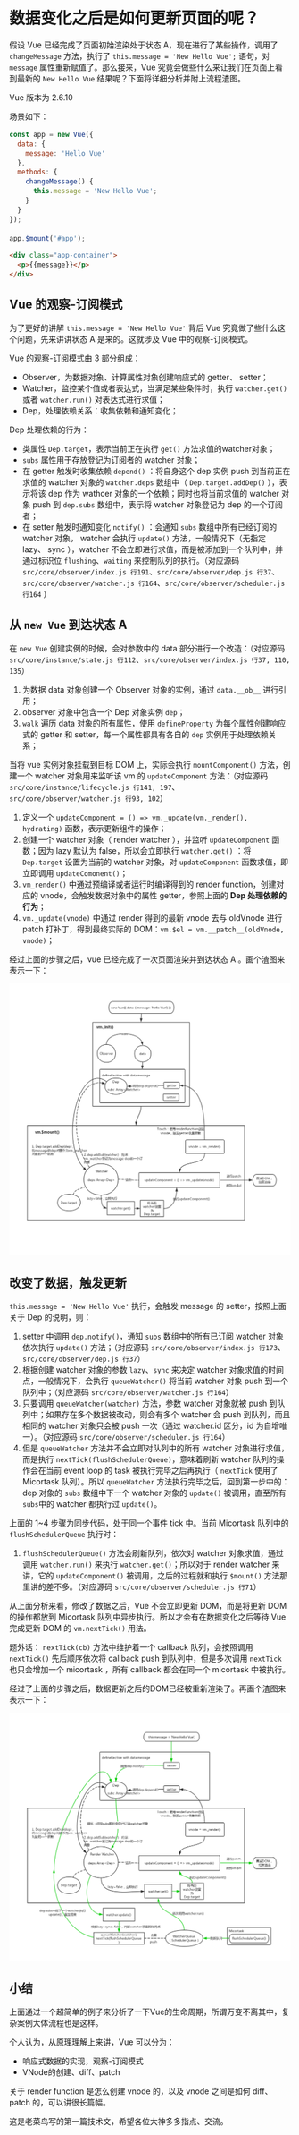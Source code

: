 # 数据变化之后是如何更新页面的呢？

假设 Vue 已经完成了页面初始渲染处于状态 A，现在进行了某些操作，调用了 `changeMessage` 方法，执行了 `this.message = 'New Hello Vue';` 语句，对 `message` 属性重新赋值了。那么接来，Vue 究竟会做些什么来让我们在页面上看到最新的 `New Hello Vue` 结果呢？下面将详细分析并附上流程渣图。  

Vue 版本为 2.6.10  

场景如下：

```javascript
const app = new Vue({
  data: {
    message: 'Hello Vue'
  },
  methods: {
    changeMessage() {
      this.message = 'New Hello Vue';
    }
  }
});

app.$mount('#app');
```

```html
<div class="app-container">
  <p>{{message}}</p>
</div>
```

## Vue 的观察-订阅模式

为了更好的讲解 `this.message = 'New Hello Vue'` 背后 Vue 究竟做了些什么这个问题，先来讲讲状态 A 是来的。这就涉及 Vue 中的观察-订阅模式。

Vue 的观察-订阅模式由 3 部分组成：

- Observer，为数据对象、计算属性对象创建响应式的 getter、 setter；
- Watcher，监控某个值或者表达式，当满足某些条件时，执行 `watcher.get()` 或者 `watcher.run()` 对表达式进行求值；
- Dep，处理依赖关系：收集依赖和通知变化；

Dep 处理依赖的行为：

- 类属性 `Dep.target`，表示当前正在执行 `get()` 方法求值的watcher对象；
- `subs` 属性用于存放登记为订阅者的 watcher 对象；
- 在 getter 触发时收集依赖 `depend()` ：将自身这个 dep 实例 push 到当前正在求值的 watcher 对象的 `watcher.deps` 数组中（ `Dep.target.addDep()` ），表示将该 dep 作为 wathcer 对象的一个依赖；同时也将当前求值的 watcher 对象 push 到 `dep.subs` 数组中，表示将 watcher 对象登记为 dep 的一个订阅者；
- 在 setter 触发时通知变化 `notify()` ：会通知 `subs` 数组中所有已经订阅的 watcher 对象， watcher 会执行 `update()` 方法，一般情况下（无指定 lazy、 sync ），watcher 不会立即进行求值，而是被添加到一个队列中，并通过标识位 `flushing`、`waiting` 来控制队列的执行。（对应源码 `src/core/observer/index.js 行191`、`src/core/observer/dep.js 行37`、`src/core/observer/watcher.js 行164`、`src/core/observer/scheduler.js 行164` ）

## 从 `new Vue` 到达状态 A

在 `new Vue` 创建实例的时候，会对参数中的 data 部分进行一个改造：（对应源码 `src/core/instance/state.js 行112`、`src/core/observer/index.js 行37, 110, 135`）

1. 为数据 data 对象创建一个 Observer 对象的实例，通过 `data.__ob__` 进行引用；
2. observer 对象中包含一个 Dep 对象实例 `dep`；
3. `walk` 遍历 data 对象的所有属性，使用 `defineProperty` 为每个属性创建响应式的 getter 和 setter，每一个属性都具有各自的 `dep` 实例用于处理依赖关系；

当将 vue 实例对象挂载到目标 DOM 上，实际会执行 `mountComponent()` 方法，创建一个 watcher 对象用来监听该 vm 的 `updateComponent` 方法：（对应源码 `src/core/instance/lifecycle.js 行141, 197`、`src/core/observer/watcher.js 行93, 102`）

1. 定义一个 `updateComponent = () => vm._update(vm._render(), hydrating)` 函数，表示更新组件的操作；
2. 创建一个 watcher 对象（ render watcher ），并监听 `updateComponent` 函数；因为 lazy 默认为 false，所以会立即执行 `watcher.get()` ：将 `Dep.target` 设置为当前的 watcher 对象，对 `updateComponent` 函数求值，即立即调用 `updateComonent()`；
3. `vm_render()` 中通过预编译或者运行时编译得到的 render function，创建对应的 vnode，会触发数据对象中的属性 getter，参照上面的 **Dep 处理依赖的行为**；
4. `vm._update(vnode)` 中通过 render 得到的最新 vnode 去与 oldVnode 进行 patch 打补丁，得到最终实际的 DOM：`vm.$el = vm.__patch__(oldVnode, vnode)`；

经过上面的步骤之后，vue 已经完成了一次页面渲染并到达状态 A 。画个渣图来表示一下：

![image](./images/newVueToStateA.jpg)

## 改变了数据，触发更新

`this.message = 'New Hello Vue'` 执行，会触发 message 的 setter，按照上面关于 Dep 的说明，则：

1. setter 中调用 `dep.notify()`，通知 `subs` 数组中的所有已订阅 watcher 对象依次执行 `update()` 方法；（对应源码 `src/core/observer/index.js 行173`、`src/core/observer/dep.js 行37`）
2. 根据创建 watcher 对象的参数 `lazy`、`sync` 来决定 watcher 对象求值的时间点，一般情况下，会执行 `queueWatcher()` 将当前 watcher 对象 push 到一个队列中；（对应源码 `src/core/observer/watcher.js 行164`）
3. 只要调用 `queueWatcher(watcher)` 方法，参数 watcher 对象就被 push 到队列中；如果存在多个数据被改动，则会有多个 watcher 会 push 到队列，而且相同的 watcher 对象只会被 push 一次（通过 watcher.id 区分，id 为自增唯一）。（对应源码 `src/core/observer/scheduler.js 行164`）
4. 但是 `queueWatcher` 方法并不会立即对队列中的所有 watcher 对象进行求值，而是执行 `nextTick(flushSchedulerQueue)`，意味着刷新 watcher 队列的操作会在当前 event loop 的 task 被执行完毕之后再执行（ `nextTick` 使用了 Micortask 队列）。所以 `queueWatcher` 方法执行完毕之后，回到第一步中的： dep 对象的 `subs` 数组中下一个 watcher 对象的 `update()` 被调用，直至所有 `subs`中的 watcher 都执行过 `update()`。

上面的 1~4 步骤为同步代码，处于同一个事件 tick 中。当前 Micortask 队列中的 `flushSchedulerQueue` 执行时：

1. `flushSchedulerQueue()` 方法会刷新队列，依次对 watcher 对象求值，通过调用 `watcher.run()` 来执行 `watcher.get()`；所以对于 render watcher 来讲，它的 `updateComponent()` 被调用，之后的过程就和执行 `$mount()` 方法那里讲的差不多。（对应源码 `src/core/observer/scheduler.js 行71`）

从上面分析来看，修改了数据之后，Vue 不会立即更新 DOM，而是将更新 DOM 的操作都放到 Micortask 队列中异步执行。所以才会有在数据变化之后等待 Vue 完成更新 DOM 的 `vm.nextTick()` 用法。

题外话： `nextTick(cb)` 方法中维护着一个 callback 队列，会按照调用 `nextTick()` 先后顺序依次将 callback push 到队列中，但是多次调用 `nextTick` 也只会增加一个 micortask ，所有 callback 都会在同一个 micortask 中被执行。

经过了上面的步骤之后，数据更新之后的DOM已经被重新渲染了。再画个渣图来表示一下：

![image](./images/stateAToStateNew.jpg)

## 小结

上面通过一个超简单的例子来分析了一下Vue的生命周期，所谓万变不离其中，复杂案例大体流程也是这样。  

个人认为，从原理理解上来讲，Vue 可以分为：

- 响应式数据的实现，观察-订阅模式
- VNode的创建、diff、patch

关于 render function 是怎么创建 vnode 的，以及 vnode 之间是如何 diff、patch 的，可以讲很长篇幅。  

这是老菜鸟写的第一篇技术文，希望各位大神多多指点、交流。